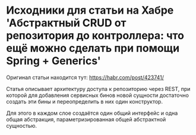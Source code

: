 # Исходники для статьи на Хабре 'Абстрактный CRUD от репозитория до контроллера: что ещё можно сделать при помощи Spring + Generics'
Оригинал статьи находится тут: https://habr.com/post/423741/

Статья описывает архитектуру доступа к репозиторию через REST, при которой для добавления сервисных бинов новой сущности достаточно создать эти бины и переопределить в них один конструктор.

Для этого в каждом слое создаётся один общий интерфейс и одна общая абстракция, параметризированная общей абстрактной сущностью.
